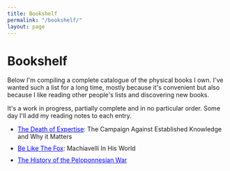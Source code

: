 ```yaml
---
title: Bookshelf
permalink: "/bookshelf/"
layout: page
---
```


<style>
ul li a:visited {
	color: blue;
}
li {
  margin-bottom: .7em;
}
small a {
  color: rgba(0,0,0,.65) !important;
}
</style>

# Bookshelf
Below I'm compiling a complete catalogue of the physical books I own. I've wanted such a list for a long time, mostly because it's convenient but also because I like reading other people's lists and discovering new books.

It's a work in progress, partially complete and in no particular order. Some day I'll add my reading notes to each entry.  

- [The Death of Expertise](): The Campaign Against Established Knowledge and Why it Matters
- [Be Like The Fox](): Machiavelli In His World
- [The History of the Peloponnesian War]()
